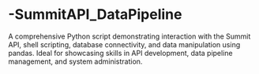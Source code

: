 # -SummitAPI_DataPipeline
A comprehensive Python script demonstrating interaction with the Summit API, shell scripting, database connectivity, and data manipulation using pandas. Ideal for showcasing skills in API development, data pipeline management, and system administration.
